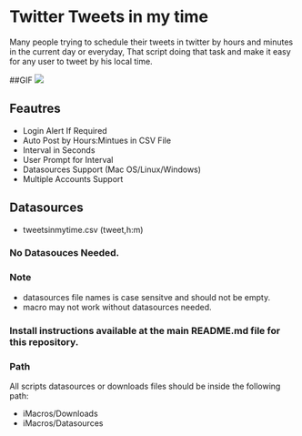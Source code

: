 # Twitter Tweets in my time
Many people trying to schedule their tweets in twitter by hours and minutes in the current day or everyday, That script doing that task and make it easy for any user to tweet by his local time.

##GIF
![](https://steemitimages.com/0x0/https://i.imgur.com/Y7nO1Yd.gif)

## Feautres
- Login Alert If Required
- Auto Post by Hours:Mintues in CSV File
- Interval in Seconds
- User Prompt for Interval
- Datasources Support (Mac OS/Linux/Windows)
- Multiple Accounts Support

## Datasources
- tweetsinmytime.csv (tweet,h:m)

### No Datasouces Needed.

### Note
- datasources file names is case sensitve and should not be empty.
- macro may not work without datasources needed.

### Install instructions available at the main README.md file for this repository.

### Path
All scripts datasources or downloads files should be inside the following path:
- iMacros/Downloads
- iMacros/Datasources
